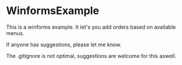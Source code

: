# WinformsExample
This is a winforms example. It let's you add orders based on available menus.

If anyone has suggestions, please let me know.

The .gitignore is not optimal, suggestions are welcome for this aswell.
